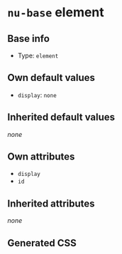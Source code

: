 # `nu-base` element

## Base info
* Type: `element`


## Own default values
* `display`: `none`

## Inherited default values
*none*


## Own attributes
* `display`
* `id`


## Inherited attributes
*none*

## Generated CSS
```css

```
